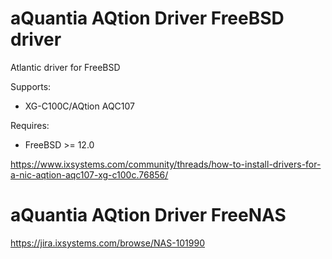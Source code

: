 # aQuantia AQtion Driver FreeBSD driver

Atlantic driver for FreeBSD

Supports:
* XG-C100C/AQtion AQC107

Requires:
* FreeBSD >= 12.0

https://www.ixsystems.com/community/threads/how-to-install-drivers-for-a-nic-aqtion-aqc107-xg-c100c.76856/

# aQuantia AQtion Driver FreeNAS

https://jira.ixsystems.com/browse/NAS-101990

